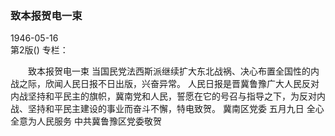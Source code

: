 ### 致本报贺电一束  

1946-05-16  
第2版()
专栏：

　　致本报贺电一束
    当国民党法西斯派继续扩大东北战祸、决心布置全国性的内战之际，欣闻人民日报不日出版，兴奋异常。
    人民日报是晋冀鲁豫广大人民反对内战坚持和平民主的旗帜，冀南党和人民，誓愿在它的号召与指导之下，为反对内战、坚持和平民主建设的事业而奋斗不懈，特电致贺。
                                          冀南区党委  五月九日
    全心全意为人民服务
                                          中共冀鲁豫区党委敬贺  
